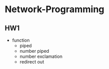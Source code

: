 # Network-Programming

## HW1
- function
  - piped
  - number piped
  - number exclamation
  - redirect out
